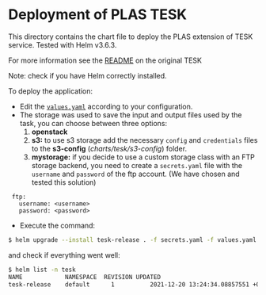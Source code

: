 # Deployment of PLAS TESK

This directory contains the chart file to deploy the PLAS extension of TESK service. Tested with Helm v3.6.3.

For more information see the [README](https://github.com/elixir-cloud-aai/TESK/blob/master/charts/tesk/README.md) on the original TESK

Note: check if you have Helm correctly installed.

To deploy the application:
* Edit the [`values.yaml`](values.yaml) according to your configuration.
* The storage was used to save the input and output files used by the task, you can choose between three options:
  1. **openstack** 
  2. **s3:** to use s3 storage add the necessary `config` and `credentials` files to the **s3-config** (*charts/tesk/s3-config*) folder.
  3. **mystorage:** if you decide to use a custom storage class with an FTP storage backend, you need to create a `secrets.yaml` file with the  `username` and `password` of the ftp account. (We have chosen and tested this solution)
```
 ftp:
   username: <username>
   password: <password>
 ```
 

 * Execute the command:

```bash
$ helm upgrade --install tesk-release . -f secrets.yaml -f values.yaml 
```

and check if everything went well:

```bash
$ helm list -n tesk
NAME	        NAMESPACE  REVISION	UPDATED                                 	STATUS  	CHART     	APP VERSION
tesk-release	default	     1      	2021-12-20 13:24:34.08857551 +0100 CET	deployed	tesk-0.1.0	dev
```
